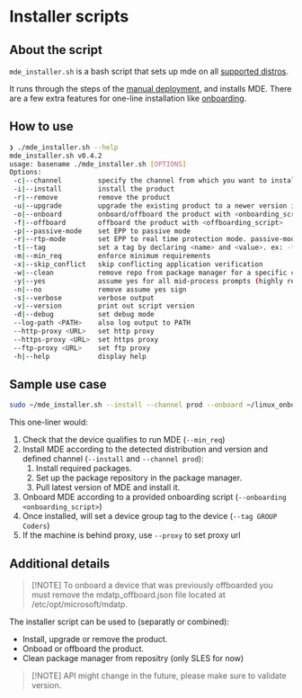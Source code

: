 # Installer scripts

## About the script

`mde_installer.sh` is a bash script that sets up mde on all [supported distros](https://docs.microsoft.com/en-us/windows/security/threat-protection/microsoft-defender-atp/microsoft-defender-atp-linux#system-requirements).

It runs through the steps of the [manual deployment](https://docs.microsoft.com/en-us/windows/security/threat-protection/microsoft-defender-atp/linux-install-manually), and installs MDE.
There are a few extra features for one-line installation like [onboarding](https://docs.microsoft.com/en-us/windows/security/threat-protection/microsoft-defender-atp/linux-install-manually#download-the-onboarding-package).

## How to use

```bash
❯ ./mde_installer.sh --help
mde_installer.sh v0.4.2
usage: basename ./mde_installer.sh [OPTIONS]
Options:
 -c|--channel         specify the channel from which you want to install. Default: insiders-fast
 -i|--install         install the product
 -r|--remove          remove the product
 -u|--upgrade         upgrade the existing product to a newer version if available
 -o|--onboard         onboard/offboard the product with <onboarding_script>
 -f|--offboard        offboard the product with <offboarding_script>
 -p|--passive-mode    set EPP to passive mode
 -r|--rtp-mode        set EPP to real time protection mode. passive-mode and rtp-mode are mutually exclusive
 -t|--tag             set a tag by declaring <name> and <value>. ex: -t GROUP Coders
 -m|--min_req         enforce minimum requirements
 -x|--skip_conflict   skip conflicting application verification
 -w|--clean           remove repo from package manager for a specific channel
 -y|--yes             assume yes for all mid-process prompts (highly reccomended)
 -n|--no              remove assume yes sign
 -s|--verbose         verbose output
 -v|--version         print out script version
 -d|--debug           set debug mode
 --log-path <PATH>    also log output to PATH
 --http-proxy <URL>   set http proxy
 --https-proxy <URL>  set https proxy
 --ftp-proxy <URL>    set ftp proxy
 -h|--help            display help
```

## Sample use case

```bash
sudo ~/mde_installer.sh --install --channel prod --onboard ~/linux_onboarding_script.py --tag GROUP Coders --min_req -y
```

This one-liner would:

1. Check that the device qualifies to run MDE (`--min_req`)
2. Install MDE according to the detected distribution and version and defined channel (`--install` and `--channel prod`):
   1. Install required packages.
   2. Set up the package repository in the package manager.
   3. Pull latest version of MDE and install it.
3. Onboard MDE according to a provided onboarding script (`--onboarding <onboarding_script>`)
4. Once installed, will set a device group tag to the device (`--tag GROUP Coders`)
5. If the machine is behind proxy, use `--proxy` to set proxy url

## Additional details

> [!NOTE] To onboard a device that was previously offboarded you must remove the mdatp_offboard.json file located at /etc/opt/microsoft/mdatp.

The installer script can be used to (separatly or combined):

* Install, upgrade or remove the product.
* Onboad or offboard the product.
* Clean package manager from repositry (only SLES for now)

> [!NOTE] API might change in the future, please make sure to validate version.

